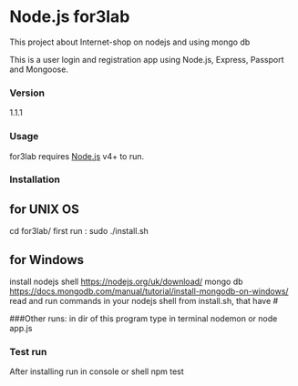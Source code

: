 # Node.js for3lab
This project about Internet-shop on nodejs and using mongo db

This is a user login and registration app using Node.js, Express, Passport and Mongoose.

### Version
1.1.1

### Usage
for3lab requires [Node.js](https://nodejs.org/) v4+ to run.

### Installation

## for UNIX OS
cd for3lab/
first run : sudo ./install.sh

## for Windows
install nodejs shell https://nodejs.org/uk/download/
mongo db https://docs.mongodb.com/manual/tutorial/install-mongodb-on-windows/
read and run commands in your nodejs shell from install.sh, that have #

###Other runs: 
in dir of this program type in terminal 
nodemon
or
node app.js

### Test run

After installing run in console or shell 
npm test 
